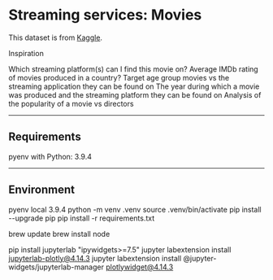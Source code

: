 # __Streaming services: Movies__

This dataset is from [Kaggle](https://www.kaggle.com/ruchi798/movies-on-netflix-prime-video-hulu-and-disney?select=MoviesOnStreamingPlatforms_updated.csv).

Inspiration

Which streaming platform(s) can I find this movie on?
Average IMDb rating of movies produced in a country?
Target age group movies vs the streaming application they can be found on
The year during which a movie was produced and the streaming platform they can be found on
Analysis of the popularity of a movie vs directors

---

## __Requirements__

pyenv with Python: 3.9.4

---

## __Environment__

pyenv local 3.9.4
python -m venv .venv
source .venv/bin/activate
pip install --upgrade pip
pip install -r requirements.txt

brew update
brew install node

pip install jupyterlab "ipywidgets>=7.5"
jupyter labextension install jupyterlab-plotly@4.14.3
jupyter labextension install @jupyter-widgets/jupyterlab-manager plotlywidget@4.14.3
